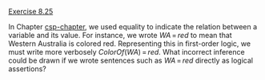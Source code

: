 [Exercise 8.25](8-25/)

In Chapter [csp-chapter](#/), we used equality to indicate
the relation between a variable and its value. For instance, we wrote
${WA}{{\,=\,}}{red}$ to mean that Western Australia is colored
red. Representing this in first-order logic, we must write more
verbosely ${ColorOf}({WA}){{\,=\,}}{red}$. What incorrect
inference could be drawn if we wrote sentences such as
${WA}{{\,=\,}}{red}$ directly as logical assertions?

